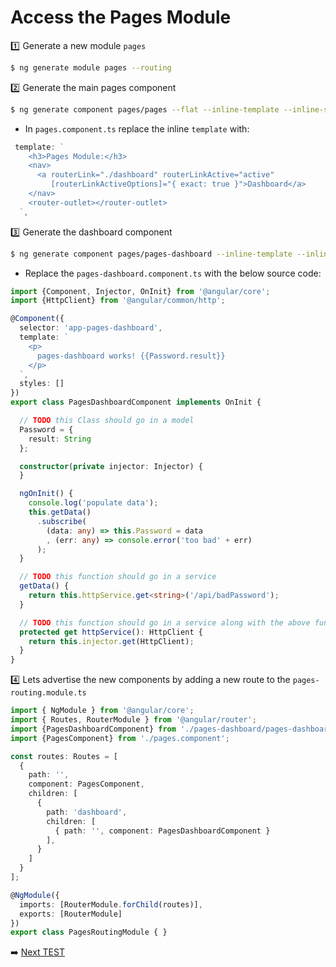 # Access the Pages Module

:one: Generate a new module `pages`

```bash
$ ng generate module pages --routing
```

:two: Generate the main pages component

```bash
$ ng generate component pages/pages --flat --inline-template --inline-style --skipTests
```

* In `pages.component.ts` replace the inline `template` with:

```typescript
 template: `
    <h3>Pages Module:</h3>
    <nav>
      <a routerLink="./dashboard" routerLinkActive="active"
         [routerLinkActiveOptions]="{ exact: true }">Dashboard</a>
    </nav>
    <router-outlet></router-outlet>
  `,
```

:three: Generate the dashboard component

```bash
$ ng generate component pages/pages-dashboard --inline-template --inline-style --skipTests
```

* Replace the `pages-dashboard.component.ts` with the below source code:

```typescript
import {Component, Injector, OnInit} from '@angular/core';
import {HttpClient} from '@angular/common/http';

@Component({
  selector: 'app-pages-dashboard',
  template: `
    <p>
      pages-dashboard works! {{Password.result}}
    </p>
  `,
  styles: []
})
export class PagesDashboardComponent implements OnInit {

  // TODO this Class should go in a model
  Password = {
    result: String
  };

  constructor(private injector: Injector) {
  }

  ngOnInit() {
    console.log('populate data');
    this.getData()
      .subscribe(
        (data: any) => this.Password = data
        , (err: any) => console.error('too bad' + err)
      );
  }

  // TODO this function should go in a service
  getData() {
    return this.httpService.get<string>('/api/badPassword');
  }

  // TODO this function should go in a service along with the above function
  protected get httpService(): HttpClient {
    return this.injector.get(HttpClient);
  }
}
```

:four: Lets advertise the new components by adding a new route to the `pages-routing.module.ts`

```typescript
import { NgModule } from '@angular/core';
import { Routes, RouterModule } from '@angular/router';
import {PagesDashboardComponent} from './pages-dashboard/pages-dashboard.component';
import {PagesComponent} from './pages.component';

const routes: Routes = [
  {
    path: '',
    component: PagesComponent,
    children: [
      {
        path: 'dashboard',
        children: [
          { path: '', component: PagesDashboardComponent }
        ],
      }
    ]
  }
];

@NgModule({
  imports: [RouterModule.forChild(routes)],
  exports: [RouterModule]
})
export class PagesRoutingModule { }

```


:arrow_right: [Next TEST](./TEST.md)
